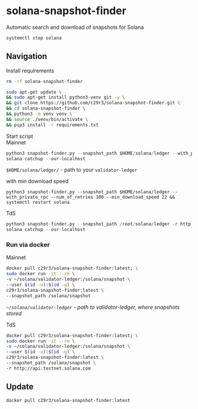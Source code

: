 # solana-snapshot-finder
Automatic search and download of snapshots for Solana  
```bash
systemctl stop solana
```

## Navigation  

  
Install requirements  
```bash
rm -rf solana-snapshot-finder

sudo apt-get update \
&& sudo apt-get install python3-venv git -y \
&& git clone https://github.com/c29r3/solana-snapshot-finder.git \
&& cd solana-snapshot-finder \
&& python3 -m venv venv \
&& source ./venv/bin/activate \
&& pip3 install -r requirements.txt
```

Start script  
Mainnet  

```python
python3 snapshot-finder.py --snapshot_path $HOME/solana/ledger --with_private_rpc --num_of_retries 100 && systemctl restart solana
solana catchup --our-localhost
``` 
`$HOME/solana/ledger/` - path to your `validator-ledger`

with min download speed

`python3 snapshot-finder.py --snapshot_path $HOME/solana/ledger --with_private_rpc --num_of_retries 100 --min_download_speed 22 && systemctl restart solana
`


TdS  
```python
python3 snapshot-finder.py --snapshot_path /root/solana/ledger -r http://api.testnet.solana.com && systemctl restart solana
solana catchup --our-localhost
``` 

### Run via docker  
Mainnet  
```bash
docker pull c29r3/solana-snapshot-finder:latest; \
sudo docker run -it --rm \
-v ~/solana/validator-ledger:/solana/snapshot \
--user $(id -u):$(id -g) \
c29r3/solana-snapshot-finder:latest \
--snapshot_path /solana/snapshot
```
*`~/solana/validator-ledger` - path to validator-ledger, where snapshots stored*

TdS  
```bash
docker pull c29r3/solana-snapshot-finder:latest; \
sudo docker run -it --rm \
-v ~/solana/validator-ledger:/solana/snapshot \
--user $(id -u):$(id -g) \
c29r3/solana-snapshot-finder:latest \
--snapshot_path /solana/snapshot \
-r http://api.testnet.solana.com
```

## Update  
`docker pull c29r3/solana-snapshot-finder:latest`
